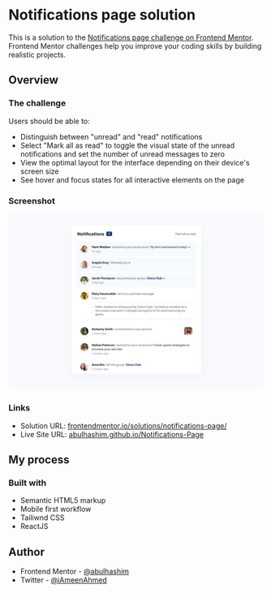 # Notifications page solution

This is a solution to the [Notifications page challenge on Frontend Mentor](https://www.frontendmentor.io/challenges/notifications-page-DqK5QAmKbC). Frontend Mentor challenges help you improve your coding skills by building realistic projects.

## Overview

### The challenge

Users should be able to:

- Distinguish between "unread" and "read" notifications
- Select "Mark all as read" to toggle the visual state of the unread notifications and set the number of unread messages to zero
- View the optimal layout for the interface depending on their device's screen size
- See hover and focus states for all interactive elements on the page

### Screenshot

![Desktop Design](design/desktop-design.jpg)

### Links

- Solution URL: [frontendmentor.io/solutions/notifications-page/](https://www.frontendmentor.io/solutions/notifications-page/)
- Live Site URL: [abulhashim.github.io/Notifications-Page](https://abulhashim.github.io/Notifications-Page/)

## My process

### Built with

- Semantic HTML5 markup
- Mobile first workflow
- Tailiwnd CSS
- ReactJS

## Author

- Frontend Mentor - [@abulhashim](https://www.frontendmentor.io/profile/abulhashim)
- Twitter - [@iAmeenAhmed](https://www.twitter.com/iAmeenAhmed)
